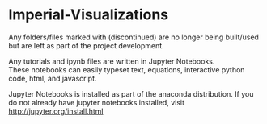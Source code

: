 # Imperial-Visualizations
 
Any folders/files marked with (discontinued) are no longer being built/used but are left as part of the project development. 
 
Any tutorials and ipynb files are written in Jupyter Notebooks.  
These notebooks can easily typeset text, equations, interactive python code, html, and javascript.  
  
Jupyter Notebooks is installed as part of the anaconda distribution. If you do not already have jupyter notebooks installed, visit http://jupyter.org/install.html 
